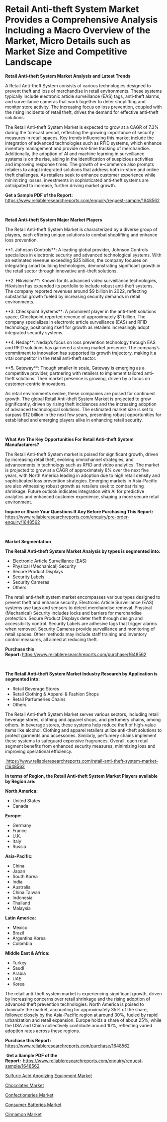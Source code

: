 <p><h1>Retail Anti-theft System Market Provides a Comprehensive Analysis Including a Macro Overview of the Market, Micro Details such as Market Size and Competitive Landscape</h1></p><p><strong>Retail Anti-theft System Market Analysis and Latest Trends</strong></p>
<p><p>A Retail Anti-theft System consists of various technologies designed to prevent theft and loss of merchandise in retail environments. These systems typically include electronic article surveillance (EAS) tags, anti-theft alarms, and surveillance cameras that work together to deter shoplifting and monitor store activity. The increasing focus on loss prevention, coupled with the rising incidents of retail theft, drives the demand for effective anti-theft solutions.</p><p>The Retail Anti-theft System Market is expected to grow at a CAGR of 7.3% during the forecast period, reflecting the growing importance of security measures in retail spaces. Key trends influencing this market include the integration of advanced technologies such as RFID systems, which enhance inventory management and provide real-time tracking of merchandise. Additionally, the adoption of AI and machine learning in surveillance systems is on the rise, aiding in the identification of suspicious activities and improving response times. The growth of e-commerce also prompts retailers to adopt integrated solutions that address both in-store and online theft challenges. As retailers seek to enhance customer experience while minimizing losses, investments in sophisticated anti-theft systems are anticipated to increase, further driving market growth.</p></p>
<p><strong>Get a Sample PDF of the Report:&nbsp;</strong> <a href="https://www.reliableresearchreports.com/enquiry/request-sample/1648562?utm_campaign=1635&utm_medium=2&utm_source=Github&utm_content=ia&utm_term=19102024&utm_id=retail-anti-theft-system">https://www.reliableresearchreports.com/enquiry/request-sample/1648562</a></p>
<p>&nbsp;</p>
<p><strong>Retail Anti-theft System Major Market Players</strong></p>
<p><p>The Retail Anti-theft System Market is characterized by a diverse group of players, each offering unique solutions to combat shoplifting and enhance loss prevention. </p><p>**1. Johnson Controls**: A leading global provider, Johnson Controls specializes in electronic security and advanced technological systems. With an estimated revenue exceeding $25 billion, the company focuses on integrating smart building technologies, demonstrating significant growth in the retail sector through innovative anti-theft solutions.</p><p>**2. Hikvision**: Known for its advanced video surveillance technologies, Hikvision has expanded its portfolio to include robust anti-theft systems. The company reported revenues around $9 billion in 2022, reflecting substantial growth fueled by increasing security demands in retail environments.</p><p>**3. Checkpoint Systems**: A prominent player in the anti-theft solutions space, Checkpoint reported revenue of approximately $1 billion. The company specializes in electronic article surveillance (EAS) and RFID technology, positioning itself for growth as retailers increasingly adopt integrated security systems.</p><p>**4. Nedap**: Nedap’s focus on loss prevention technology through EAS and RFID solutions has garnered a strong market presence. The company’s commitment to innovation has supported its growth trajectory, making it a vital competitor in the retail anti-theft sector.</p><p>**5. Gateway**: Though smaller in scale, Gateway is emerging as a competitive provider, partnering with retailers to implement tailored anti-theft solutions. Their market presence is growing, driven by a focus on customer-centric innovations.</p><p>As retail environments evolve, these companies are poised for continued growth. The global Retail Anti-theft System Market is projected to grow significantly, driven by rising theft incidences and the increasing adoption of advanced technological solutions. The estimated market size is set to surpass $12 billion in the next few years, presenting robust opportunities for established and emerging players alike in enhancing retail security.</p></p>
<p>&nbsp;</p>
<p><strong>What Are The Key Opportunities For Retail Anti-theft System Manufacturers?</strong></p>
<p><p>The Retail Anti-theft System market is poised for significant growth, driven by increasing retail theft, evolving omnichannel strategies, and advancements in technology such as RFID and video analytics. The market is projected to grow at a CAGR of approximately 8% over the next five years, with North America leading in adoption due to high retail density and sophisticated loss prevention strategies. Emerging markets in Asia-Pacific are also witnessing robust growth as retailers seek to combat rising shrinkage. Future outlook indicates integration with AI for predictive analytics and enhanced customer experience, shaping a more secure retail environment.</p></p>
<p><strong>Inquire or Share Your Questions If Any Before Purchasing This Report:</strong> <a href="https://www.reliableresearchreports.com/enquiry/pre-order-enquiry/1648562?utm_campaign=1635&utm_medium=2&utm_source=Github&utm_content=ia&utm_term=19102024&utm_id=retail-anti-theft-system">https://www.reliableresearchreports.com/enquiry/pre-order-enquiry/1648562</a></p>
<p>&nbsp;</p>
<p><strong>Market Segmentation</strong></p>
<p><strong>The Retail Anti-theft System Market Analysis by types is segmented into:</strong></p>
<p><ul><li>Electronic Article Surveillance (EAS)</li><li>Physical (Mechanical) Security</li><li>Secure Product Displays</li><li>Security Labels</li><li>Security Cameras</li><li>Others</li></ul></p>
<p><p>The retail anti-theft system market encompasses various types designed to prevent theft and enhance security. Electronic Article Surveillance (EAS) systems use tags and sensors to detect merchandise removal. Physical (Mechanical) Security includes locks and barriers for merchandise protection. Secure Product Displays deter theft through design and accessibility control. Security Labels are adhesive tags that trigger alarms when removed. Security Cameras provide surveillance and monitoring of retail spaces. Other methods may include staff training and inventory control measures, all aimed at reducing theft.</p></p>
<p><strong>Purchase this Report:&nbsp;</strong><a href="https://www.reliableresearchreports.com/purchase/1648562?utm_campaign=1635&utm_medium=2&utm_source=Github&utm_content=ia&utm_term=19102024&utm_id=retail-anti-theft-system">https://www.reliableresearchreports.com/purchase/1648562</a></p>
<p>&nbsp;</p>
<p><strong>The Retail Anti-theft System Market Industry Research by Application is segmented into:</strong></p>
<p><ul><li>Retail Beverage Stores</li><li>Retail Clothing & Apparel & Fashion Shops</li><li>Retail Parfumeries Chains</li><li>Others</li></ul></p>
<p><p>The Retail Anti-theft System Market serves various sectors, including retail beverage stores, clothing and apparel shops, and perfumery chains, among others. In beverage stores, these systems help reduce theft of high-value items like alcohol. Clothing and apparel retailers utilize anti-theft solutions to protect garments and accessories. Similarly, perfumery chains implement these systems to safeguard expensive fragrances. Overall, each retail segment benefits from enhanced security measures, minimizing loss and improving operational efficiency.</p></p>
<p><a href="https://www.reliableresearchreports.com/retail-anti-theft-system-market-r1648562?utm_campaign=1635&utm_medium=2&utm_source=Github&utm_content=ia&utm_term=19102024&utm_id=retail-anti-theft-system">&nbsp;https://www.reliableresearchreports.com/retail-anti-theft-system-market-r1648562</a></p>
<p><strong>In terms of Region, the Retail Anti-theft System Market Players available by Region are:</strong></p>
<p>
    <p> <strong> North America: </strong>
        <ul>
            <li>United States</li>
            <li>Canada</li>
        </ul>
        </p> 
    <p> <strong> Europe: </strong>
        <ul>
            <li>Germany</li>
            <li>France</li>
            <li>U.K.</li>
            <li>Italy</li>
            <li>Russia</li>
        </ul>
        </p> 
    <p> <strong> Asia-Pacific: </strong>
        <ul>
            <li>China</li>
            <li>Japan</li>
            <li>South Korea</li>
            <li>India</li>
            <li>Australia</li>
            <li>China Taiwan</li>
            <li>Indonesia</li>
            <li>Thailand</li>
            <li>Malaysia</li>
        </ul>
        </p> 
    <p> <strong> Latin America: </strong>
        <ul>
            <li>Mexico</li>
            <li>Brazil</li>
            <li>Argentina Korea</li>
            <li>Colombia</li>
        </ul>
        </p> 
    <p> <strong> Middle East & Africa: </strong>
        <ul>
            <li>Turkey</li>
            <li>Saudi</li>
            <li>Arabia</li>
            <li>UAE</li>
            <li>Korea</li>
        </ul>
    </p>
    </p>
<p><p>The retail anti-theft system market is experiencing significant growth, driven by increasing concerns over retail shrinkage and the rising adoption of advanced theft prevention technologies. North America is poised to dominate the market, accounting for approximately 35% of the share, followed closely by the Asia-Pacific region at around 30%, fueled by rapid urbanization and retail expansion. Europe holds a share of about 25%, while the USA and China collectively contribute around 10%, reflecting varied adoption rates across these regions.</p></p>
<p><strong>Purchase this Report: </strong><a href="https://www.reliableresearchreports.com/purchase/1648562?utm_campaign=1635&utm_medium=2&utm_source=Github&utm_content=ia&utm_term=19102024&utm_id=retail-anti-theft-system">https://www.reliableresearchreports.com/purchase/1648562</a></p>
<p>&nbsp;<strong>Get a Sample PDF of the Report:&nbsp;&nbsp;</strong><a href="https://www.reliableresearchreports.com/enquiry/request-sample/1648562?utm_campaign=1635&utm_medium=2&utm_source=Github&utm_content=ia&utm_term=19102024&utm_id=retail-anti-theft-system">https://www.reliableresearchreports.com/enquiry/request-sample/1648562</a></p>
<p><strong></strong></p>
<p><p><a href="https://github.com/HeatherFernandez476/Market-Research-Report-List-1/blob/main/sulfuric-acid-anodizing-equipment-market.md?utm_campaign=1635&utm_medium=2&utm_source=Github&utm_content=ia&utm_term=19102024&utm_id=retail-anti-theft-system">Sulfuric Acid Anodizing Equipment Market</a></p><p><a href="https://www.linkedin.com/pulse/chocolates-market-trends-detailed-study-its-segmentation-vcc2c?utm_campaign=1635&utm_medium=2&utm_source=Github&utm_content=ia&utm_term=19102024&utm_id=retail-anti-theft-system">Chocolates Market</a></p><p><a href="https://www.linkedin.com/pulse/confectioneries-industry-resonance-96-amplification-c2a5e?utm_campaign=1635&utm_medium=2&utm_source=Github&utm_content=ia&utm_term=19102024&utm_id=retail-anti-theft-system">Confectioneries Market</a></p><p><a href="https://www.linkedin.com/pulse/emerging-trends-consumer-batteries-market-detailed-overview-applications-bd9pe?utm_campaign=1635&utm_medium=2&utm_source=Github&utm_content=ia&utm_term=19102024&utm_id=retail-anti-theft-system">Consumer Batteries Market</a></p><p><a href="https://www.linkedin.com/pulse/booming-cinnamon-market-sector-analysis-growth-projections-8zwbe?utm_campaign=1635&utm_medium=2&utm_source=Github&utm_content=ia&utm_term=19102024&utm_id=retail-anti-theft-system">Cinnamon Market</a></p></p>